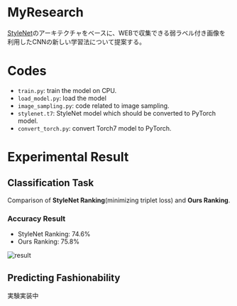 # MyResearch
[StyleNet](http://hi.cs.waseda.ac.jp/~esimo/publications/SimoSerraCVPR2016.pdf)のアーキテクチャをベースに、WEBで収集できる弱ラベル付き画像を利用したCNNの新しい学習法について提案する。

# Codes
- `train.py`: train the model on CPU.
- `load_model.py`: load the model
- `image_sampling.py`: code related to image sampling.
- `stylenet.t7`: StyleNet model which should be converted to PyTorch model.
- `convert_torch.py`: convert Torch7 model to PyTorch.

# Experimental Result
## Classification Task
Comparison of **StyleNet Ranking**(minimizing triplet loss) and **Ours Ranking**.

### Accuracy Result
- StyleNet Ranking: 74.6%
- Ours Ranking: 75.8%

![result](https://i.imgur.com/Sic3wec.png)

## Predicting Fashionability
実験実装中
